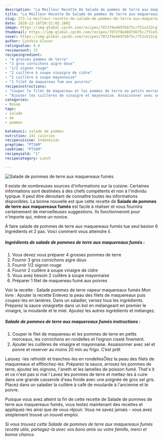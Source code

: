 ```yaml
---
description: "La Meilleur Recette De Salade de pommes de terre aux maquereaux fumés"
title: "La Meilleur Recette De Salade de pommes de terre aux maquereaux fumés"
slug: 273-la-meilleur-recette-de-salade-de-pommes-de-terre-aux-maquereaux-fumes
date: 2020-12-16T20:51:03.100Z
image: https://img-global.cpcdn.com/recipes/7072f8e4697bb75c/751x532cq70/salade-de-pommes-de-terre-aux-maquereaux-fumes-photo-principale-de-la-recette.jpg
thumbnail: https://img-global.cpcdn.com/recipes/7072f8e4697bb75c/751x532cq70/salade-de-pommes-de-terre-aux-maquereaux-fumes-photo-principale-de-la-recette.jpg
cover: https://img-global.cpcdn.com/recipes/7072f8e4697bb75c/751x532cq70/salade-de-pommes-de-terre-aux-maquereaux-fumes-photo-principale-de-la-recette.jpg
author: Cynthia Glover
ratingvalue: 4.4
reviewcount: 15
recipeingredient:
- "4 grosses pommes de terre"
- "3 gros cornichons aigre doux"
- "1/2 oignon rouge"
- "2 cuillère à soupe vinaigre de cidre"
- "2 cuillère à soupe mayonnaise"
- "1 filet de maquereau fum aux poivres"
recipeinstructions:
- "Couper le filet de maquereau et les pommes de terre en petits morceaux, les cornichons en rondelles et l’oignon ciselé finement."
- "Ajouter les cuillères de vinaigre et mayonnaise. Assaisonner avec sel et poivre et reserver au moins 20 min au frigo. C’est prêt"
categories:
- Resep
tags:
- salade
- de
- pommes

katakunci: salade de pommes 
nutrition: 241 calories
recipecuisine: Indonesian
preptime: "PT16M"
cooktime: "PT56M"
recipeyield: "1"
recipecategory: Lunch

---
```



![Salade de pommes de terre aux maquereaux fumés](https://img-global.cpcdn.com/recipes/7072f8e4697bb75c/751x532cq70/salade-de-pommes-de-terre-aux-maquereaux-fumes-photo-principale-de-la-recette.jpg)

Il existe de nombreuses sources d'informations sur la cuisine. Certaines informations sont destinées à des chefs compétents et non à l'individu typique. Il peut être déroutant de connaître toutes les informations disponibles. La bonne nouvelle est que cette recette de <strong> Salade de pommes de terre aux maquereaux fumés </strong> est facile à réaliser et vous fournira certainement de merveilleuses suggestions. Ils fonctionneront pour n'importe qui, même un novice.

<!--inarticleads1-->

À faire salade de pommes de terre aux maquereaux fumés tue seul besion 6 Ingrédients et 2 pas. Voici comment vous atteindre il.

##### Ingrédients de salade de pommes de terre aux maquereaux fumés :

1. Vous devez vous préparer 4 grosses pommes de terre
1. Fournir 3 gros cornichons aigre doux
1. Fournir 1/2 oignon rouge
1. Fournir 2 cuillère à soupe vinaigre de cidre
1. Vous avez besoin 2 cuillère à soupe mayonnaise
1. Préparer 1 filet de maquereau fumé aux poivres


Voir la recette : Salade pommes de terre vapeur maquereaux fumés Mon livre : Ajouter la recette Enlevez la peau des filets de maquereaux puis coupez-les en lanières. Dans un saladier, versez tous les ingrédients. Préparez la sauce vinaigrette dans un bol en mélangeant en premier le vinaigre, la moutarde et le miel. Ajoutez les autres ingrédients et mélangez. 

<!--inarticleads2-->

##### Salade de pommes de terre aux maquereaux fumés instructions :

1. Couper le filet de maquereau et les pommes de terre en petits morceaux, les cornichons en rondelles et l’oignon ciselé finement.
1. Ajouter les cuillères de vinaigre et mayonnaise. Assaisonner avec sel et poivre et reserver au moins 20 min au frigo. C’est prêt


Laissez -les refroidir et tranches-les en rondellesÔtez la peau des filets de maquereaux et effilochez-les. Préparez la sauce, arrosez les pommes de terre, ajoutez les oignons, l&#39;aneth et les lamelles de poisson fumé. That&#39;s it et ce n&#39;est pas si mal ! Lavez les pommes de terre et mettez-les à cuire dans une grande casserole d&#39;eau froide avec une poignée de gros sel gris. Placez dans un saladier la cuillère à café de moutarde à l&#39;ancienne et le poivre. 

<!--inarticleads1-->

<p>
Puisque vous avez atteint la fin de cette recette de Salade de pommes de terre aux maquereaux fumés, vous testez maintenant des recettes et appliquez-les ainsi que de vous réjouir. Vous ne savez jamais - vous avez simplement trouvé un nouvel emploi.
</p>

<p>
<i>Si vous trouvez cette Salade de pommes de terre aux maquereaux fumés recette utile, partagez-la avec vos bons amis ou votre famille, merci et bonne chance.</i>
</p>
